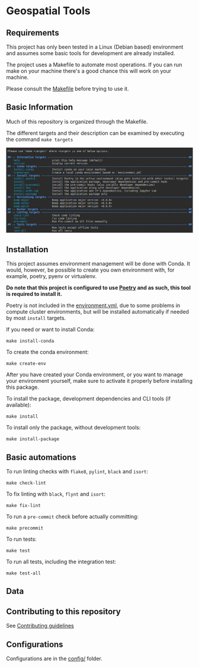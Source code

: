 # Geospatial Tools

## Requirements

This project has only been tested in a Linux (Debian based) environment and assumes
some basic tools for development are already installed.

The project uses a Makefile to automate most operations. If you can run make on your 
machine there's a good chance this will work on your machine.

Please consult the [Makefile](Makefile) before trying to use it.

## Basic Information

Much of this repository is organized through the Makefile.

The different targets and their description can be examined by executing the command
`make targets`

![](images/make_targets.png)

## Installation

This project assumes environment management will be done with Conda. It would, however,
be possible to create you own environment with, for example, poetry, pyenv or virtualenv.

**Do note that this project is configured to use [Poetry](https://python-poetry.org/)
and as such, this tool is required to install it.**

Poetry is not included in the [environment.yml](environment.yml), due to some problems
in compute cluster environments, but will be installed automatically if needed
by most `install` targets.

If you need or want to install Conda:
```
make install-conda 
```

To create the conda environment:
```
make create-env
```

After you have created your Conda environment, or you want to manage your environment 
yourself, make sure to activate it properly before installing this package.

To install the package, development dependencies and CLI tools (if available):
```
make install
```

To install only the package, without development tools:
```
make install-package
```

## Basic automations

To run linting checks with `flake8`, `pylint`, `black` and `isort`:
```
make check-lint
```

To fix linting with `black`, `flynt` and `isort`:
```
make fix-lint
```

To run a `pre-commit` check before actually committing:
```
make precommit
```

To run tests:
```
make test
```

To run all tests, including the integration test:
```
make test-all
```

## Data

## Contributing to this repository

See [Contributing guidelines](CONTRIBUTING.md)

## Configurations
Configurations are in the [config/](config) folder.

